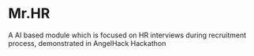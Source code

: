 # Mr.HR
A AI based module which is focused on HR interviews during recruitment process, demonstrated in AngelHack Hackathon
